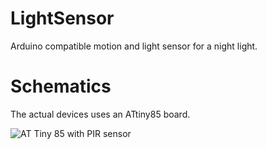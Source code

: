 # LightSensor

Arduino compatible motion and light sensor for a night light.

# Schematics

The actual devices uses an ATtiny85 board.

![AT Tiny 85 with PIR sensor](../../blob/master/LightSensor.png?raw=true)
